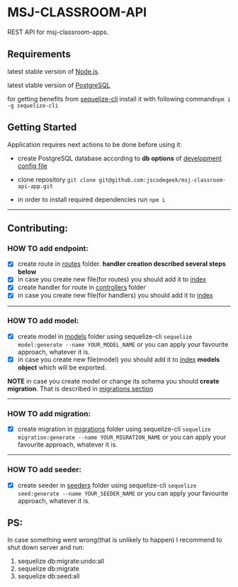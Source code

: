 # MSJ-CLASSROOM-API

REST API for msj-classroom-apps.

## Requirements

latest stable version of [Node.js](https://nodejs.org/).

latest stable version of [PostgreSQL](https://www.postgresql.org/)

for getting benefits from [sequelize-cli](https://github.com/sequelize/cli) install it with following command`npm i -g sequelize-cli`

## Getting Started

Application requires next actions to be done before using it:

- create PostgreSQL database according to **db options** of [development config file](https://github.com/jscodegeek/msj-classroom-api-app/blob/master/src/config/development.js) 

- clone repository `git clone git@github.com:jscodegeek/msj-classroom-api-app.git`

- in order to install required dependencies run `npm i`

***

## Contributing:

### HOW TO add endpoint:

  - [x] create route in [routes](https://github.com/jscodegeek/msj-classroom-api-app/blob/master/src/routes) folder. **handler creation described several steps below**
  - [x] in case you create new file(for routes) you should add it to [index](https://github.com/jscodegeek/msj-classroom-api-app/blob/master/src/routes/index.js)
  - [x] create handler for route in [controllers](https://github.com/jscodegeek/msj-classroom-api-app/blob/master/src/controllers) folder
  - [x] in case you create new file(for handlers) you should add it to [index](https://github.com/jscodegeek/msj-classroom-api-app/blob/master/src/controllers/index.js)

***

### HOW TO add model:

  - [x] create model in [models](https://github.com/jscodegeek/msj-classroom-api-app/blob/master/src/models) folder using sequelize-cli `sequelize model:generate --name YOUR_MODEL_NAME` or you can apply your favourite approach, whatever it is.
  - [x] in case you create new file(model) you should add it to [index](https://github.com/jscodegeek/msj-classroom-api-app/blob/master/src/models/index.js) **models object** which will be exported.

**NOTE** in case you create model or change its schema you should **create migration**. That is described in [migrations section](https://github.com/jscodegeek/msj-classroom-api-app/blob/master/src/readme#how-to-add-migration)

***

### HOW TO add migration:

- [x] create migration in [migrations](https://github.com/jscodegeek/msj-classroom-api-app/blob/master/src/migrations) folder using sequelize-cli `sequelize migration:generate --name YOUR_MIGRATION_NAME` or you can apply your favourite approach, whatever it is.

***

### HOW TO add seeder:

- [x] create seeder in [seeders](https://github.com/jscodegeek/msj-classroom-api-app/blob/master/src/seeders) folder using sequelize-cli `sequelize seed:generate --name YOUR_SEEDER_NAME` or you can apply your favourite approach, whatever it is.

## PS:

In case something went wrong(that is unlikely to happen) I recommend to shut down server and run:
  1. sequelize db:migrate:undo:all
  2. sequelize db:migrate
  3. sequelize db:seed:all
